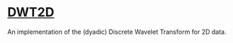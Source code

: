 # [DWT2D](https://vicente-gonzalez-ruiz.github.io/DWT2D/)
An implementation of the (dyadic) Discrete Wavelet Transform for 2D data.
